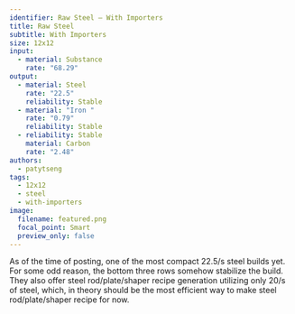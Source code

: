 ```yaml
---
identifier: Raw Steel – With Importers
title: Raw Steel
subtitle: With Importers
size: 12x12
input:
  - material: Substance
    rate: "68.29"
output:
  - material: Steel
    rate: "22.5"
    reliability: Stable
  - material: "Iron "
    rate: "0.79"
    reliability: Stable
  - reliability: Stable
    material: Carbon
    rate: "2.48"
authors:
  - patytseng
tags:
  - 12x12
  - steel
  - with-importers
image:
  filename: featured.png
  focal_point: Smart
  preview_only: false
---
```

As of the time of posting, one of the most compact 22.5/s steel builds yet. For some odd reason, the bottom three rows somehow stabilize the build. They also offer steel rod/plate/shaper recipe generation utilizing only 20/s of steel, which, in theory should be the most efficient way to make steel rod/plate/shaper recipe for now.